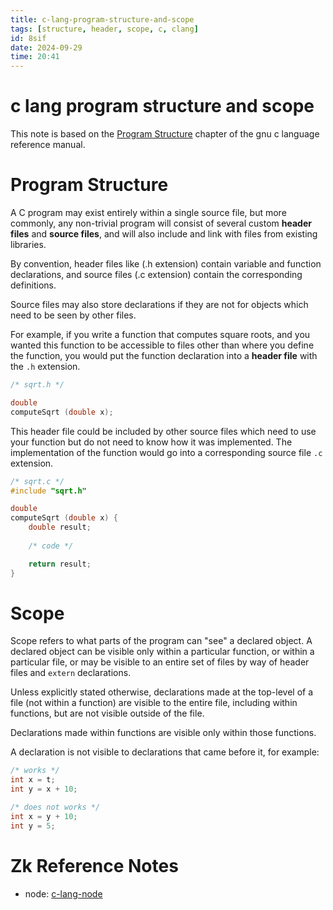 ```yaml
---
title: c-lang-program-structure-and-scope
tags: [structure, header, scope, c, clang] 
id: 8sif
date: 2024-09-29
time: 20:41
---
```


# c lang program structure and scope

This note is based on the [Program Structure](https://www.gnu.org/software/gnu-c-manual/gnu-c-manual.html#Program-Structure) chapter of the gnu c language 
reference manual. 

# Program Structure

A C program may exist entirely within a single source file, but more commonly,
any non-trivial program will consist of several custom **header files** and
**source files**, and will also include and link with files from existing libraries.

By convention, header files like (.h extension) contain variable and function 
declarations, and source files (.c extension) contain the corresponding definitions.

Source files may also store declarations if they are not for objects which need to
be seen by other files. 

For example, if you write a function that computes square roots, and you wanted 
this function to be accessible to files other than where you define the function, 
you would put the function declaration into a **header file** with the `.h` 
extension. 

```c
/* sqrt.h */

double 
computeSqrt (double x);
```

This header file could be included by other source files which need to use your 
function but do not need to know how it was implemented. The implementation
of the function would go into a corresponding source file `.c` extension. 

```c
/* sqrt.c */
#include "sqrt.h"

double
computeSqrt (double x) {
    double result;
    
    /* code */

    return result;
}
```

# Scope

Scope refers to what parts of the program can "see" a declared object. A declared
object can be visible only within a particular function, or within a particular
file, or may be visible to an entire set of files by way of header files and 
`extern` declarations.

Unless explicitly stated otherwise, declarations made at the top-level of a file
(not within a function) are visible to the entire file, including within functions,
but are not visible outside of the file. 

Declarations made within functions are visible only within those functions.

A declaration is not visible to declarations that came before it, for example:

```c
/* works */
int x = t;
int y = x + 10;

/* does not works */
int x = y + 10;
int y = 5;
```


# Zk Reference Notes

- node: [c-lang-node](3xe5-c-lang-node.md)








